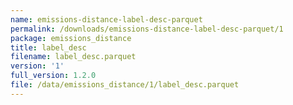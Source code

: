 ```yaml
---
name: emissions-distance-label-desc-parquet
permalink: /downloads/emissions-distance-label-desc-parquet/1
package: emissions_distance
title: label_desc
filename: label_desc.parquet
version: '1'
full_version: 1.2.0
file: /data/emissions_distance/1/label_desc.parquet
---
```

